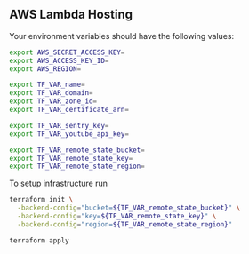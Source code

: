 ## AWS Lambda Hosting

Your environment variables should have the following values:

```sh
export AWS_SECRET_ACCESS_KEY=
export AWS_ACCESS_KEY_ID=
export AWS_REGION=

export TF_VAR_name=
export TF_VAR_domain=
export TF_VAR_zone_id=
export TF_VAR_certificate_arn=

export TF_VAR_sentry_key=
export TF_VAR_youtube_api_key=

export TF_VAR_remote_state_bucket=
export TF_VAR_remote_state_key=
export TF_VAR_remote_state_region=
```

To setup infrastructure run

```sh
terraform init \
  -backend-config="bucket=${TF_VAR_remote_state_bucket}" \
  -backend-config="key=${TF_VAR_remote_state_key}" \
  -backend-config="region=${TF_VAR_remote_state_region}"

terraform apply
```
